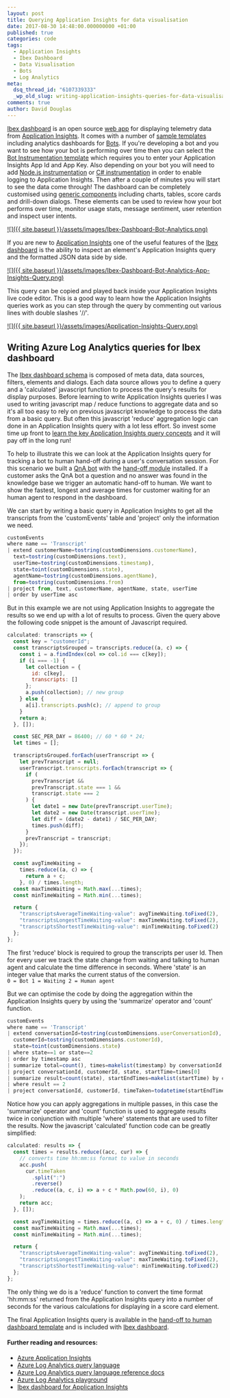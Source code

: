```yaml
---
layout: post
title: Querying Application Insights for data visualisation
date: 2017-08-30 14:48:00.000000000 +01:00
published: true
categories: code
tags:
  - Application Insights
  - Ibex Dashboard
  - Data Visualisation
  - Bots
  - Log Analytics
meta:
  dsq_thread_id: "6107339333"
  _wp_old_slug: writing-application-insights-queries-for-data-visualisation
comments: true
author: David Douglas
---
```


[Ibex dashboard](https://github.com/CatalystCode/ibex-dashboard) is an open source [web app](https://azure.microsoft.com/en-gb/services/app-service/web/) for displaying telemetry data from [Application Insights](https://azure.microsoft.com/en-gb/services/application-insights/). It comes with a number of [sample templates](https://github.com/CatalystCode/ibex-dashboard/tree/master/server/dashboards/preconfigured) including analytics dashboards for [Bots](https://dev.botframework.com/). If you're developing a bot and you want to see how your bot is performing over time then you can select the [Bot Instrumentation template](https://github.com/CatalystCode/ibex-dashboard/blob/master/server/dashboards/preconfigured/bot-framework-inst.ts) which requires you to enter your Application Insights App Id and App Key. Also depending on your bot you will need to add [Node.js instrumentation](https://github.com/CatalystCode/botbuilder-instrumentation) or [C# instrumentation](https://github.com/CatalystCode/botbuilder-instrumentation-cs) in order to enable logging to Application Insights. Then after a couple of minutes you will start to see the data come through! The dashboard can be completely customised using [generic components](https://github.com/CatalystCode/ibex-dashboard/tree/master/client/src/components/generic) including charts, tables, score cards and drill-down dialogs. These elements can be used to review how your bot performs over time, monitor usage stats, message sentiment, user retention and inspect user intents.

[![]({{ site.baseurl }}/assets/images/Ibex-Dashboard-Bot-Analytics.png)](https://github.com/CatalystCode/ibex-dashboard)

If you are new to [Application Insights](https://azure.microsoft.com/en-gb/services/application-insights/) one of the useful features of the [Ibex dashboard](https://github.com/CatalystCode/ibex-dashboard) is the ability to inspect an element's Application Insights query and the formatted JSON data side by side.

[![]({{ site.baseurl }}/assets/images/Ibex-Dashboard-Bot-Analytics-App-Insights-Query.png)](https://github.com/CatalystCode/ibex-dashboard)

This query can be copied and played back inside your Application Insights live code editor. This is a good way to learn how the Application Insights queries work as you can step through the query by commenting out various lines with double slashes '//'.

[![]({{ site.baseurl }}/assets/images/Application-Insights-Query.png)](https://github.com/CatalystCode/ibex-dashboard)

## Writing Azure Log Analytics queries for Ibex dashboard

The [Ibex dashboard schema](https://github.com/CatalystCode/ibex-dashboard/blob/master/docs/DASHBOARD-SCHEMA.md) is composed of meta data, data sources, filters, elements and dialogs. Each data source allows you to define a query and a 'calculated' javascript function to process the query's results for display purposes. Before learning to write Application Insights queries I was used to writing javascript map / reduce functions to aggregate data and so it's all too easy to rely on previous javascript knowledge to process the data from a basic query. But often this javascript 'reduce' aggregation logic can done in an Application Insights query with a lot less effort. So invest some time up front to [learn the key Application Insights query concepts](https://docs.loganalytics.io/docs/Learn/Getting-Started/Getting-started-with-the-Analytics-portal) and it will pay off in the long run!

To help to illustrate this we can look at the Application Insights query for tracking a bot to human hand-off during a user's conversation session. For this scenario we built a [QnA bot](https://qnamaker.ai/) with the [hand-off module](https://www.npmjs.com/package/botbuilder-handoff) installed. If a customer asks the QnA bot a question and no answer was found in the knowledge base we trigger an automatic hand-off to human. We want to show the fastest, longest and average times for customer waiting for an human agent to respond in the dashboard.

We can start by writing a basic query in Application Insights to get all the transcripts from the 'customEvents' table and 'project' only the information we need.

```js
customEvents
where name == 'Transcript'
| extend customerName=tostring(customDimensions.customerName),
  text=tostring(customDimensions.text),
  userTime=tostring(customDimensions.timestamp),
  state=toint(customDimensions.state),
  agentName=tostring(customDimensions.agentName),
  from=tostring(customDimensions.from)
| project from, text, customerName, agentName, state, userTime
| order by userTime asc
```

But in this example we are not using Application Insights to aggregate the results so we end up with a lot of results to process. Given the query above the following code snippet is the amount of Javascript required.

```js
calculated: transcripts => {
  const key = "customerId";
  const transcriptsGrouped = transcripts.reduce((a, c) => {
    const i = a.findIndex(col => col.id === c[key]);
    if (i === -1) {
      let collection = {
        id: c[key],
        transcripts: []
      };
      a.push(collection); // new group
    } else {
      a[i].transcripts.push(c); // append to group
    }
    return a;
  }, []);

  const SEC_PER_DAY = 86400; // 60 * 60 * 24;
  let times = [];

  transcriptsGrouped.forEach(userTranscript => {
    let prevTranscript = null;
    userTranscript.transcripts.forEach(transcript => {
      if (
        prevTranscript &&
        prevTranscript.state === 1 &&
        transcript.state === 2
      ) {
        let date1 = new Date(prevTranscript.userTime);
        let date2 = new Date(transcript.userTime);
        let diff = (date2 - date1) / SEC_PER_DAY;
        times.push(diff);
      }
      prevTranscript = transcript;
    });
  });

  const avgTimeWaiting =
    times.reduce((a, c) => {
      return a + c;
    }, 0) / times.length;
  const maxTimeWaiting = Math.max(...times);
  const minTimeWaiting = Math.min(...times);

  return {
    "transcriptsAverageTimeWaiting-value": avgTimeWaiting.toFixed(2),
    "transcriptsLongestTimeWaiting-value": maxTimeWaiting.toFixed(2),
    "transcriptsShortestTimeWaiting-value": minTimeWaiting.toFixed(2)
  };
};
```

The first 'reduce' block is required to group the transcripts per user Id. Then for every user we track the state change from waiting and talking to human agent and calculate the time difference in seconds. Where 'state' is an integer value that marks the current status of the conversion.  
`0 = Bot 1 = Waiting 2 = Human agent`

But we can optimise the code by doing the aggregation within the Application Insights query by using the 'summarize' operator and 'count' function.

```js
customEvents
where name == 'Transcript'
| extend conversationId=tostring(customDimensions.userConversationId),
  customerId=tostring(customDimensions.customerId),
  state=toint(customDimensions.state)
| where state==1 or state==2
| order by timestamp asc
| summarize total=count(), times=makelist(timestamp) by conversationId, customerId, bin(state, 1)
| project conversationId, customerId, state, startTime=times[0]
| summarize result=count(state), startEndTimes=makelist(startTime) by conversationId, customerId
| where result == 2
| project conversationId, customerId, timeTaken=todatetime(startEndTimes[1])-todatetime(startEndTimes[0])
```

Notice how you can apply aggregations in multiple passes, in this case the 'summarize' operator and 'count' function is used to aggregate results twice in conjunction with multiple 'where' statements that are used to filter the results. Now the javascript 'calculated' function code can be greatly simplified:

```js
calculated: results => {
  const times = results.reduce((acc, cur) => {
    // converts time hh:mm:ss format to value in seconds
    acc.push(
      cur.timeTaken
        .split(":")
        .reverse()
        .reduce((a, c, i) => a + c * Math.pow(60, i), 0)
    );
    return acc;
  }, []);

  const avgTimeWaiting = times.reduce((a, c) => a + c, 0) / times.length;
  const maxTimeWaiting = Math.max(...times);
  const minTimeWaiting = Math.min(...times);

  return {
    "transcriptsAverageTimeWaiting-value": avgTimeWaiting.toFixed(2),
    "transcriptsLongestTimeWaiting-value": maxTimeWaiting.toFixed(2),
    "transcriptsShortestTimeWaiting-value": minTimeWaiting.toFixed(2)
  };
};
```

The only thing we do is a 'reduce' function to convert the time format 'hh:mm:ss' returned from the Application Insights query into a number of seconds for the various calculations for displaying in a score card element.

The final Application Insights query is available in the [hand-off to human dashboard template](https://github.com/CatalystCode/ibex-dashboard/blob/master/server/dashboards/preconfigured/human-handoff.ts) and is included with [Ibex dashboard](https://github.com/CatalystCode/ibex-dashboard).

#### Further reading and resources:

- [Azure Application Insights](https://docs.microsoft.com/en-us/azure/application-insights/app-insights-analytics)
- [Azure Log Analytics query language](https://docs.loganalytics.io/)
- [Azure Log Analytics query language reference docs](https://docs.loganalytics.io/docs/Language-Reference/)
- [Azure Log Analytics playground](http://portal.loganalytics.io/demo)
- [Ibex dashboard for Application Insights](https://github.com/CatalystCode/ibex-dashboard)
